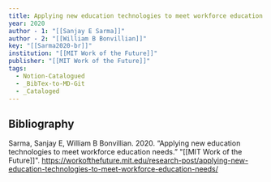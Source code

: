 ```yaml
---
title: Applying new education technologies to meet workforce education needs
year: 2020
author - 1: "[[Sanjay E Sarma]]"
author - 2: "[[William B Bonvillian]]"
key: "[[Sarma2020-br]]"
institution: "[[MIT Work of the Future]]"
publisher: "[[MIT Work of the Future]]"
tags:
  - Notion-Catalogued
  - _BibTex-to-MD-Git
  - _Cataloged
---
```


## Bibliography
Sarma, Sanjay E, William B Bonvillian. 2020. “Applying new education technologies to meet workforce education needs.” "[[MIT Work of the Future]]". https://workofthefuture.mit.edu/research-post/applying-new-education-technologies-to-meet-workforce-education-needs/